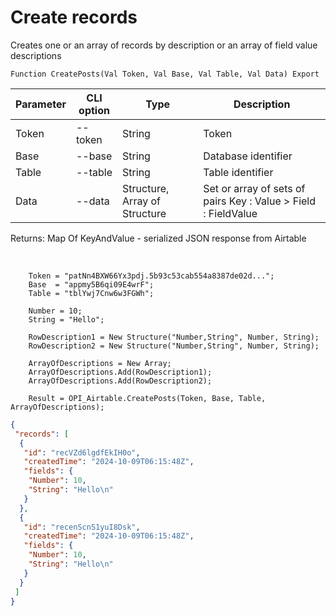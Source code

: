 ﻿---
sidebar_position: 3
---

# Create records
 Creates one or an array of records by description or an array of field value descriptions



`Function CreatePosts(Val Token, Val Base, Val Table, Val Data) Export`

  | Parameter | CLI option | Type | Description |
  |-|-|-|-|
  | Token | --token | String | Token |
  | Base | --base | String | Database identifier |
  | Table | --table | String | Table identifier |
  | Data | --data | Structure, Array of Structure | Set or array of sets of pairs Key : Value > Field : FieldValue |

  
  Returns:  Map Of KeyAndValue - serialized JSON response from Airtable

<br/>




```bsl title="Code example"
    Token = "patNn4BXW66Yx3pdj.5b93c53cab554a8387de02d...";
    Base  = "appmy5B6qi09E4wrF";
    Table = "tblYwj7Cnw6w3FGWh";

    Number = 10;
    String = "Hello";

    RowDescription1 = New Structure("Number,String", Number, String);
    RowDescription2 = New Structure("Number,String", Number, String);

    ArrayOfDescriptions = New Array;
    ArrayOfDescriptions.Add(RowDescription1);
    ArrayOfDescriptions.Add(RowDescription2);

    Result = OPI_Airtable.CreatePosts(Token, Base, Table, ArrayOfDescriptions);
```
 



```json title="Result"
{
 "records": [
  {
   "id": "recVZd6lgdfEkIH0o",
   "createdTime": "2024-10-09T06:15:48Z",
   "fields": {
    "Number": 10,
    "String": "Hello\n"
   }
  },
  {
   "id": "recenScnS1yuI8Dsk",
   "createdTime": "2024-10-09T06:15:48Z",
   "fields": {
    "Number": 10,
    "String": "Hello\n"
   }
  }
 ]
}
```
